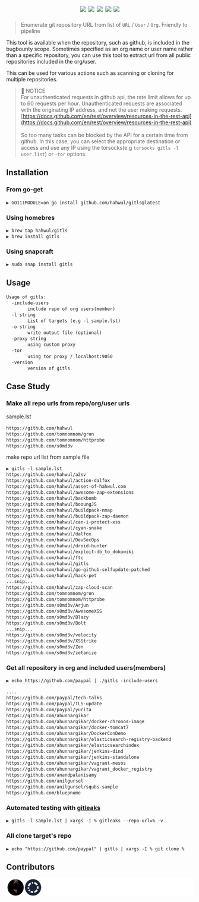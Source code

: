 <h1 align="center">
  <br>
  <a href=""><img src="https://user-images.githubusercontent.com/13212227/106487253-d51aca80-64f5-11eb-8c30-134ca3d4cf2b.png" alt="" width="500px;"></a>
  <br>
  <img src="https://github.com/hahwul/gitls/workflows/Build/badge.svg">
  <img src="https://github.com/hahwul/gitls/workflows/CodeQL/badge.svg">
  <img src="https://api.codacy.com/project/badge/Grade/0ebdafdc2a3b4d85b1be09033ebbd83f">
  <a href="https://twitter.com/intent/follow?screen_name=hahwul"><img src="https://img.shields.io/twitter/follow/hahwul?style=flat&logo=twitter"></a>
  <a href="https://github.com/hahwul"><img src="https://img.shields.io/github/stars/hahwul?style=flat&logo=github"></a>
</h1>

> Enumerate git repository URL from list of `URL` / `User` / `Org`. Friendly to pipeline

This tool is available when the repository, such as github, is included in the bugbounty scope. Sometimes specified as an org name or user name rather than a specific repository, you can use this tool to extract url from all public repositories included in the org/user.

This can be used for various actions such as scanning or cloning for multiple repositories.

> 🚧 NOTICE <br>
For unauthenticated requests in github api, the rate limit allows for up to 60 requests per hour. Unauthenticated requests are associated with the originating IP address, and not the user making requests.
[https://docs.github.com/en/rest/overview/resources-in-the-rest-api](https://docs.github.com/en/rest/overview/resources-in-the-rest-api)<br><br>
So too many tasks can be blocked by the API for a certain time from github. In this case, you can select the appropriate destination or access and use any IP using the torsocks(e.g `torsocks gitls -l user.list`) or `-tor` options.

## Installation
### From go-get
```
▶ GO111MODULE=on go install github.com/hahwul/gitls@latest
```
### Using homebres
```
▶ brew tap hahwul/gitls
▶ brew install gitls
```
### Using snapcraft
```
▶ sudo snap install gitls
```

## Usage 
```
Usage of gitls:
  -include-users
    	include repo of org users(member)
  -l string
    	List of targets (e.g -l sample.lst)
  -o string
    	write output file (optional)
  -proxy string
    	using custom proxy
  -tor
    	using tor proxy / localhost:9050
  -version
    	version of gitls
```

## Case Study
### Make all repo urls from repo/org/user urls
sample.lst
```
https://github.com/hahwul
https://github.com/tomnomnom/gron
https://github.com/tomnomnom/httprobe
https://github.com/s0md3v
```

make repo url list from sample file
```
▶ gitls -l sample.lst
https://github.com/hahwul/a2sv
https://github.com/hahwul/action-dalfox
https://github.com/hahwul/asset-of-hahwul.com
https://github.com/hahwul/awesome-zap-extensions
https://github.com/hahwul/backbomb
https://github.com/hahwul/booungJS
https://github.com/hahwul/buildpack-nmap
https://github.com/hahwul/buildpack-zap-daemon
https://github.com/hahwul/can-i-protect-xss
https://github.com/hahwul/cyan-snake
https://github.com/hahwul/dalfox
https://github.com/hahwul/DevSecOps
https://github.com/hahwul/droid-hunter
https://github.com/hahwul/exploit-db_to_dokuwiki
https://github.com/hahwul/ftc
https://github.com/hahwul/gitls
https://github.com/hahwul/go-github-selfupdate-patched
https://github.com/hahwul/hack-pet
...snip...
https://github.com/hahwul/zap-cloud-scan
https://github.com/tomnomnom/gron
https://github.com/tomnomnom/httprobe
https://github.com/s0md3v/Arjun
https://github.com/s0md3v/AwesomeXSS
https://github.com/s0md3v/Blazy
https://github.com/s0md3v/Bolt
...snip...
https://github.com/s0md3v/velocity
https://github.com/s0md3v/XSStrike
https://github.com/s0md3v/Zen
https://github.com/s0md3v/zetanize
```

### Get all repository in org and included users(members)
```
▶ echo https://github.com/paypal | ./gitls -include-users
```

```
....
https://github.com/paypal/tech-talks
https://github.com/paypal/TLS-update
https://github.com/paypal/yurita
https://github.com/ahunnargikar
https://github.com/ahunnargikar/docker-chronos-image
https://github.com/ahunnargikar/docker-tomcat7
https://github.com/ahunnargikar/DockerConDemo
https://github.com/ahunnargikar/elasticsearch-registry-backend
https://github.com/ahunnargikar/elasticsearchindex
https://github.com/ahunnargikar/jenkins-dind
https://github.com/ahunnargikar/jenkins-standalone
https://github.com/ahunnargikar/vagrant-mesos
https://github.com/ahunnargikar/vagrant_docker_registry
https://github.com/anandpalanisamy
https://github.com/anilgursel
https://github.com/anilgursel/squbs-sample
https://github.com/bluepnume
```

### Automated testing with [gitleaks](https://github.com/zricethezav/gitleaks)
```
▶ gitls -l sample.lst | xargs -I % gitleaks --repo-url=% -v
```

### All clone target's repo
```
▶ echo "https://github.com/paypal" | gitls | xargs -I % git clone %
```

## Contributors
![](/CONTRIBUTORS.svg)
